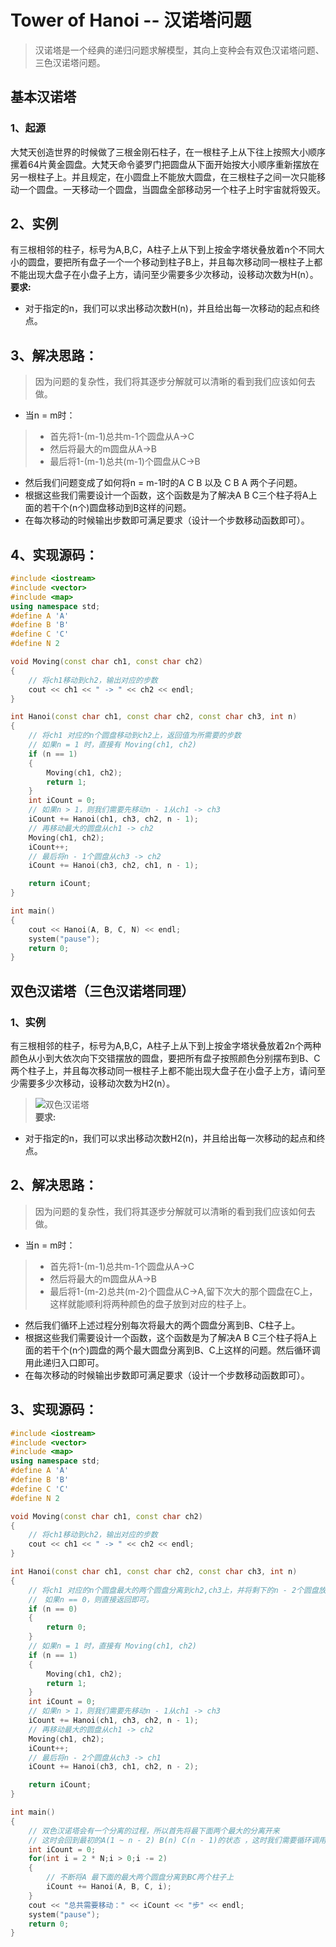 # Tower of Hanoi -- 汉诺塔问题
> 汉诺塔是一个经典的递归问题求解模型，其向上变种会有双色汉诺塔问题、三色汉诺塔问题。

## 基本汉诺塔

### 1、起源
大梵天创造世界的时候做了三根金刚石柱子，在一根柱子上从下往上按照大小顺序摞着64片黄金圆盘。大梵天命令婆罗门把圆盘从下面开始按大小顺序重新摆放在另一根柱子上。并且规定，在小圆盘上不能放大圆盘，在三根柱子之间一次只能移动一个圆盘。一天移动一个圆盘，当圆盘全部移动另一个柱子上时宇宙就将毁灭。

## 2、实例
有三根相邻的柱子，标号为A,B,C，A柱子上从下到上按金字塔状叠放着n个不同大小的圆盘，要把所有盘子一个一个移动到柱子B上，并且每次移动同一根柱子上都不能出现大盘子在小盘子上方，请问至少需要多少次移动，设移动次数为H(n）。  
**要求:**
* 对于指定的n，我们可以求出移动次数H(n)，并且给出每一次移动的起点和终点。

## 3、解决思路：
> 因为问题的复杂性，我们将其逐步分解就可以清晰的看到我们应该如何去做。  
* 当n = m时： 
>* 首先将1-(m-1)总共m-1个圆盘从A->C
>* 然后将最大的m圆盘从A->B
>* 最后将1-(m-1)总共(m-1)个圆盘从C->B
* 然后我们问题变成了如何将n = m-1时的A C B 以及 C B A 两个子问题。
* 根据这些我们需要设计一个函数，这个函数是为了解决A B C三个柱子将A上面的若干个(n个)圆盘移动到B这样的问题。
* 在每次移动的时候输出步数即可满足要求（设计一个步数移动函数即可）。

## 4、实现源码：
```C++
#include <iostream>
#include <vector>
#include <map>
using namespace std;
#define A 'A'
#define B 'B'
#define C 'C'
#define N 2

void Moving(const char ch1, const char ch2)
{
	// 将ch1移动到ch2，输出对应的步数
	cout << ch1 << " -> " << ch2 << endl;
}

int Hanoi(const char ch1, const char ch2, const char ch3, int n)
{
	// 将ch1 对应的n个圆盘移动到ch2上，返回值为所需要的步数
	// 如果n = 1 时，直接有 Moving(ch1, ch2)
	if (n == 1)
	{
		Moving(ch1, ch2);
		return 1;
	}
	int iCount = 0;
	// 如果n > 1，则我们需要先移动n - 1从ch1 -> ch3
	iCount += Hanoi(ch1, ch3, ch2, n - 1);
	// 再移动最大的圆盘从ch1 -> ch2
	Moving(ch1, ch2);
	iCount++;
	// 最后将n - 1个圆盘从ch3 -> ch2
	iCount += Hanoi(ch3, ch2, ch1, n - 1);

	return iCount;
}

int main()
{
	cout << Hanoi(A, B, C, N) << endl;
	system("pause");
	return 0;
}
```



## 双色汉诺塔（三色汉诺塔同理）

### 1、实例
有三根相邻的柱子，标号为A,B,C，A柱子上从下到上按金字塔状叠放着2n个两种颜色从小到大依次向下交错摆放的圆盘，要把所有盘子按照颜色分别摆布到B、C两个柱子上，并且每次移动同一根柱子上都不能出现大盘子在小盘子上方，请问至少需要多少次移动，设移动次数为H2(n）。  
>![双色汉诺塔](http://img.blog.csdn.net/20140929221331915)  
**要求:**
* 对于指定的n，我们可以求出移动次数H2(n)，并且给出每一次移动的起点和终点。

## 2、解决思路：
> 因为问题的复杂性，我们将其逐步分解就可以清晰的看到我们应该如何去做。  
* 当n = m时： 
>* 首先将1-(m-1)总共m-1个圆盘从A->C
>* 然后将最大的m圆盘从A->B
>* 最后将1-(m-2)总共(m-2)个圆盘从C->A,留下次大的那个圆盘在C上，这样就能顺利将两种颜色的盘子放到对应的柱子上。
* 然后我们循环上述过程分别每次将最大的两个圆盘分离到B、C柱子上。
* 根据这些我们需要设计一个函数，这个函数是为了解决A B C三个柱子将A上面的若干个(n个)圆盘的两个最大圆盘分离到B、C上这样的问题。然后循环调用此递归入口即可。
* 在每次移动的时候输出步数即可满足要求（设计一个步数移动函数即可）。

## 3、实现源码：
```C++
#include <iostream>
#include <vector>
#include <map>
using namespace std;
#define A 'A'
#define B 'B'
#define C 'C'
#define N 2

void Moving(const char ch1, const char ch2)
{
	// 将ch1移动到ch2，输出对应的步数
	cout << ch1 << " -> " << ch2 << endl;
}

int Hanoi(const char ch1, const char ch2, const char ch3, int n)
{
	// 将ch1 对应的n个圆盘最大的两个圆盘分离到ch2,ch3上，并将剩下的n - 2个圆盘放到ch1上，返回值为所需要的步数
	//　如果n == 0，则直接返回即可。
	if (n == 0)
	{
		return 0;
	}
	// 如果n = 1 时，直接有 Moving(ch1, ch2)
	if (n == 1)
	{
		Moving(ch1, ch2);
		return 1;
	}
	int iCount = 0;
	// 如果n > 1，则我们需要先移动n - 1从ch1 -> ch3
	iCount += Hanoi(ch1, ch3, ch2, n - 1);
	// 再移动最大的圆盘从ch1 -> ch2
	Moving(ch1, ch2);
	iCount++;
	// 最后将n - 2个圆盘从ch3 -> ch1
	iCount += Hanoi(ch3, ch1, ch2, n - 2);

	return iCount;
}

int main()
{
	// 双色汉诺塔会有一个分离的过程，所以首先将最下面两个最大的分离开来
	// 这时会回到最初的A(1 ~ n - 2) B(n) C(n - 1)的状态 ，这时我们需要循环调用递归入口
	int iCount = 0;
	for(int i = 2 * N;i > 0;i -= 2)
	{
		// 不断将A 最下面的最大两个圆盘分离到BC两个柱子上
		iCount += Hanoi(A, B, C, i); 
	}
	cout << "总共需要移动：" << iCount << "步" << endl;
	system("pause");
	return 0;
}
```
